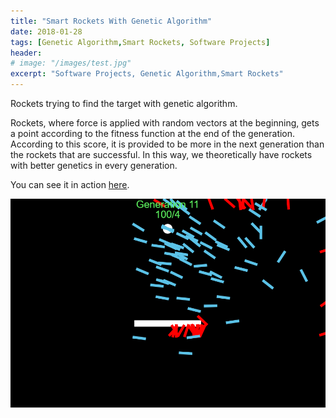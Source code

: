 ```yaml
---
title: "Smart Rockets With Genetic Algorithm"
date: 2018-01-28
tags: [Genetic Algorithm,Smart Rockets, Software Projects]
header:
# image: "/images/test.jpg"
excerpt: "Software Projects, Genetic Algorithm,Smart Rockets"
---
```

Rockets trying to find the target with genetic algorithm.

Rockets, where force is applied with random vectors at the beginning, gets a point according to the fitness function at the end of the generation.
According to this score, it is provided to be more in the next generation than the rockets that are successful.
In this way, we theoretically have rockets with better genetics in every generation.

You can see it in action [here](https://editor.p5js.org/kerimembel/sketches/gAwMXmmwN).

![Result](/images/rockets_result.png)